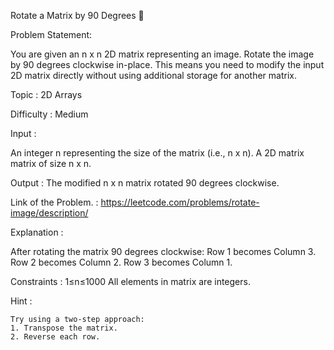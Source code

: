  Rotate a Matrix by 90 Degrees 🔄

Problem Statement:

You are given an n x n 2D matrix representing an image. Rotate the image by 90 degrees clockwise in-place. This means you need to modify the input 2D matrix directly without using additional storage for another matrix.

Topic : 2D Arrays

Difficulty :  Medium

Input :

An integer n representing the size of the matrix (i.e., n x n).
A 2D matrix matrix of size n x n.

Output :
The modified n x n matrix rotated 90 degrees clockwise.

Link of the Problem. : 
https://leetcode.com/problems/rotate-image/description/

Explanation :

After rotating the matrix 90 degrees clockwise:
Row 1 becomes Column 3.
Row 2 becomes Column 2.
Row 3 becomes Column 1.

Constraints :
1≤n≤1000
All elements in matrix are integers.

Hint :

    Try using a two-step approach:
    1. Transpose the matrix.
    2. Reverse each row.
